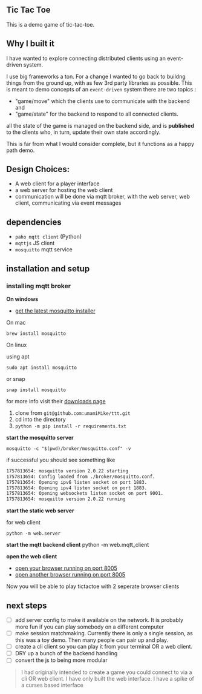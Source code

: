 ## Tic Tac Toe

This is a demo game of tic-tac-toe.

## Why I built it

I have wanted to explore connecting  distributed clients using an event-driven system.  

I use big frameworks a ton. For a change I wanted to go back to buildng things
from the ground up, with as few 3rd party libraries as possible.
This is meant to demo  concepts of an `event-driven` system
there are two topics :
- "game/move" which the clients use to communicate with the backend and
- "game/state" for the backend to respond to all connected clients.

all the state of the game is managed on the backend side, and is **published** to the clients who, in turn, update their own state accordingly.

This is far from what I would consider complete, but it functions as a happy path demo.

## Design Choices:

- A web client for a player interface
- a web server for hosting the web client
- communication will be done via mqtt broker, with the web server, web client, communicating via event messages

## dependencies

- `paho mqtt client` (Python)
- `mqttjs` JS client
- `mosquitto` mqtt service

## installation and setup

### installing mqtt broker

**On windows**

- [ get the latest mosquitto installer](https://mosquitto.org/files/binary/win64/mosquitto-2.0.22-install-windows-x64.exe)

On mac

`brew install mosquitto`

On linux

using apt
```
sudo apt install mosquitto

```

or snap 
```
snap install mosquitto
```


for more info visit their [downloads page](https://mosquitto.org/download/)

1. clone from `git@github.com:umamiMike/ttt.git`
1. cd into the directory
2. `python -m pip install -r requirements.txt`

**start the mosquitto server** 

```
mosquitto -c "$(pwd)/broker/mosquitto.conf" -v
```

if successful you should see something like 

```sh
1757813654: mosquitto version 2.0.22 starting
1757813654: Config loaded from ./broker/mosquitto.conf.
1757813654: Opening ipv6 listen socket on port 1883.
1757813654: Opening ipv4 listen socket on port 1883.
1757813654: Opening websockets listen socket on port 9001.
1757813654: mosquitto version 2.0.22 running
```


**start the static web server**

for web client

```
python -m web.server
```


**start the mqtt backend client**
python -m web.mqtt_client

**open the web client**

- [open your browser running on port 8005](http://localhost:8005)
- [open another browser running on port 8005](http://localhost:8005)

Now you will be able to play tictactoe with 2 seperate browser clients

## next steps

-  [ ] add server config to make it available on the network.  It is probably more fun if you can play somebody on a different computer
- [ ] make session matchmaking.  Currently there is only a single session, as this was a toy demo. Then many people can pair up and play.
- [ ] create a cli client so you can play it from your terminal OR a web client.
- [ ] DRY up a bunch of the backend handling
- [ ] convert the js to being more modular

> I had originally intended to create a game you could connect to via a cli OR web client. I have only built the web interface. I have a spike of a curses based interface
